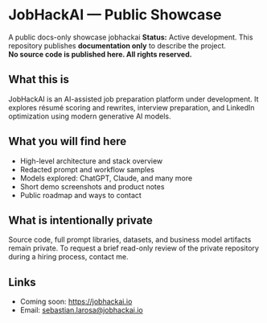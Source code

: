 # JobHackAI — Public Showcase

A public docs-only showcase jobhackai
**Status:** Active development. This repository publishes **documentation only** to describe the project.  
**No source code is published here. All rights reserved.**

## What this is
JobHackAI is an AI-assisted job preparation platform under development. It explores résumé scoring and rewrites, interview preparation, and LinkedIn optimization using modern generative AI models.

## What you will find here
- High-level architecture and stack overview
- Redacted prompt and workflow samples
- Models explored: ChatGPT, Claude, and many more
- Short demo screenshots and product notes
- Public roadmap and ways to contact

## What is intentionally private
Source code, full prompt libraries, datasets, and business model artifacts remain private. To request a brief read-only review of the private repository during a hiring process, contact me.

## Links
- Coming soon: https://jobhackai.io
- Email: sebastian.larosa@jobhackai.io 

